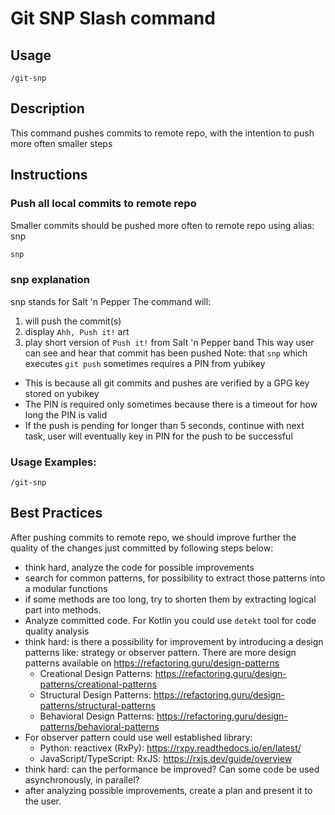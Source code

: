 # Git SNP Slash command

## Usage
`/git-snp`

## Description
This command pushes commits to remote repo, with the intention to push more often smaller steps

## Instructions

### Push all local commits to remote repo
Smaller commits should be pushed more often to remote repo using alias: snp
```bash
snp
```

### snp explanation
snp stands for Salt 'n Pepper
The command will:
1. will push the commit(s)
2. display `Ahh, Push it!` art
3. play short version of `Push it!` from Salt 'n Pepper band
This way user can see and hear that commit has been pushed
Note: that `snp` which executes `git push` sometimes requires a PIN from yubikey
- This is because all git commits and pushes are verified by a GPG key stored on yubikey
- The PIN is required only sometimes because there is a timeout for how long the PIN is valid
- If the push is pending for longer than 5 seconds, continue with next task, user will eventually key in PIN for the push to be successful

### Usage Examples:
```
/git-snp
```

## Best Practices
After pushing commits to remote repo, we should improve further the quality of the changes just committed by following steps below:
- think hard, analyze the code for possible improvements
- search for common patterns, for possibility to extract those patterns into a modular functions
- if some methods are too long, try to shorten them by extracting logical part into methods.
- Analyze committed code. For Kotlin you could use `detekt` tool for code quality analysis
- think hard: is there a possibility for improvement by introducing a design patterns like: strategy or observer pattern. There are more design patterns available on https://refactoring.guru/design-patterns
  - Creational Design Patterns: https://refactoring.guru/design-patterns/creational-patterns
  - Structural Design Patterns: https://refactoring.guru/design-patterns/structural-patterns
  - Behavioral Design Patterns: https://refactoring.guru/design-patterns/behavioral-patterns
- For observer pattern could use well established library:
  - Python: reactivex (RxPy): https://rxpy.readthedocs.io/en/latest/
  - JavaScript/TypeScript: RxJS: https://rxjs.dev/guide/overview
- think hard: can the performance be improved? Can some code be used asynchronously, in parallel?
- after analyzing possible improvements, create a plan and present it to the user.
